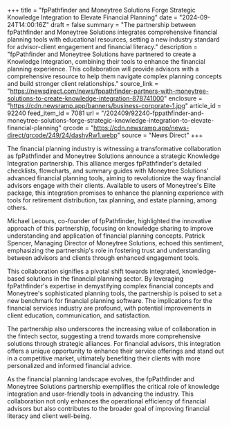 +++
title = "fpPathfinder and Moneytree Solutions Forge Strategic Knowledge Integration to Elevate Financial Planning"
date = "2024-09-24T14:00:16Z"
draft = false
summary = "The partnership between fpPathfinder and Moneytree Solutions integrates comprehensive financial planning tools with educational resources, setting a new industry standard for advisor-client engagement and financial literacy."
description = "fpPathfinder and Moneytree Solutions have partnered to create a Knowledge Integration, combining their tools to enhance the financial planning experience. This collaboration will provide advisors with a comprehensive resource to help them navigate complex planning concepts and build stronger client relationships."
source_link = "https://newsdirect.com/news/fppathfinder-partners-with-moneytree-solutions-to-create-knowledge-integration-878741000"
enclosure = "https://cdn.newsramp.app/banners/business-corporate-1.jpg"
article_id = 92240
feed_item_id = 7081
url = "/202409/92240-fppathfinder-and-moneytree-solutions-forge-strategic-knowledge-integration-to-elevate-financial-planning"
qrcode = "https://cdn.newsramp.app/news-direct/qrcode/249/24/dashyRw1.webp"
source = "News Direct"
+++

<p>The financial planning industry is witnessing a transformative collaboration as fpPathfinder and Moneytree Solutions announce a strategic Knowledge Integration partnership. This alliance merges fpPathfinder's detailed checklists, flowcharts, and summary guides with Moneytree Solutions' advanced financial planning tools, aiming to revolutionize the way financial advisors engage with their clients. Available to users of Moneytree's Elite package, this integration promises to enhance the planning experience with tools for retirement distribution, tax planning, and estate planning, among others.</p><p>Michael Lecours, co-founder of fpPathfinder, highlighted the innovative approach of this partnership, focusing on knowledge sharing to improve understanding and application of financial planning concepts. Patrick Spencer, Managing Director of Moneytree Solutions, echoed this sentiment, emphasizing the partnership's role in fostering trust and understanding between advisors and clients through enhanced engagement tools.</p><p>This collaboration signifies a pivotal shift towards integrated, knowledge-based solutions in the financial planning sector. By leveraging fpPathfinder's expertise in demystifying complex financial concepts and Moneytree's sophisticated planning tools, the partnership is poised to set a new benchmark for financial planning software. The implications for the financial services industry are profound, with potential improvements in client education, communication, and satisfaction.</p><p>The partnership also underscores the increasing value of collaboration in the fintech sector, suggesting a trend towards more comprehensive solutions through strategic alliances. For financial advisors, this integration offers a unique opportunity to enhance their service offerings and stand out in a competitive market, ultimately benefiting their clients with more personalized and informed financial advice.</p><p>As the financial planning landscape evolves, the fpPathfinder and Moneytree Solutions partnership exemplifies the critical role of knowledge integration and user-friendly tools in advancing the industry. This collaboration not only enhances the operational efficiency of financial advisors but also contributes to the broader goal of improving financial literacy and client well-being.</p>